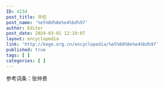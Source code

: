```yaml
---
ID: 4234
post_title: 华佗
post_name: '%e5%8d%8e%e4%bd%97'
author: Editor
post_date: 2024-03-01 12:19:07
layout: encyclopedia
link: 'http://kege.org.cn/encyclopedia/%e5%8d%8e%e4%bd%97'
published: true
tags: [ ]
categories: [ ]
---
```

参考词条：张仲景
